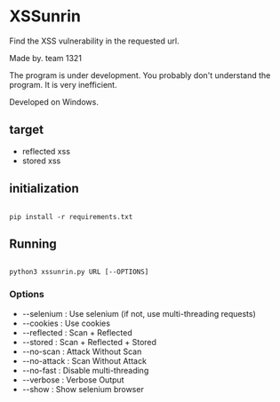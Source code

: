 # XSSunrin
Find the XSS vulnerability in the requested url.

Made by. team 1321


The program is under development. You probably don't understand the program. It is very inefficient.

Developed on Windows.

## target
- reflected xss
- stored xss

## initialization
<code>
pip install -r requirements.txt
</code>

## Running
<code>
python3 xssunrin.py URL [--OPTIONS]
</code>

### Options
- --selenium : Use selenium (if not, use multi-threading requests)
- --cookies : Use cookies
- --reflected : Scan + Reflected
- --stored : Scan + Reflected + Stored
- --no-scan : Attack Without Scan
- --no-attack : Scan Without Attack
- --no-fast : Disable multi-threading
- --verbose : Verbose Output
- --show : Show selenium browser

